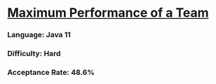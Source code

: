 # [Maximum Performance of a Team](https://leetcode.com/problems/maximum-performance-of-a-team/)

### Language: Java 11

### Difficulty: Hard

### Acceptance Rate: 48.6%
